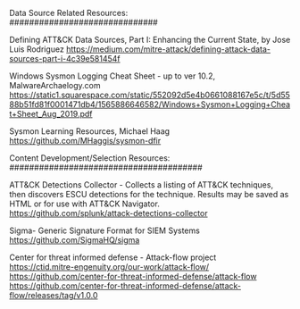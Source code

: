 Data Source Related Resources: \
##############################

Defining ATT&CK Data Sources, Part I: Enhancing the Current State, by Jose Luis Rodriguez
       https://medium.com/mitre-attack/defining-attack-data-sources-part-i-4c39e581454f
       
 Windows Sysmon Logging Cheat Sheet - up to ver 10.2, MalwareArchaelogy.com
   https://static1.squarespace.com/static/552092d5e4b0661088167e5c/t/5d5588b51fd81f0001471db4/1565886646582/Windows+Sysmon+Logging+Cheat+Sheet_Aug_2019.pdf

 Sysmon Learning Resources, Michael Haag \
           https://github.com/MHaggis/sysmon-dfir
    
       

Content Development/Selection Resources: \
#######################################

  ATT&CK Detections Collector - Collects a listing of ATT&CK techniques, then discovers ESCU detections for the technique. Results may be saved as HTML or for use with ATT&CK Navigator. \
  https://github.com/splunk/attack-detections-collector
    
 Sigma- Generic Signature Format for SIEM Systems \
     https://github.com/SigmaHQ/sigma
     
  
 Center for threat informed defense - Attack-flow project \
       https://ctid.mitre-engenuity.org/our-work/attack-flow/ \
       https://github.com/center-for-threat-informed-defense/attack-flow \
       https://github.com/center-for-threat-informed-defense/attack-flow/releases/tag/v1.0.0

